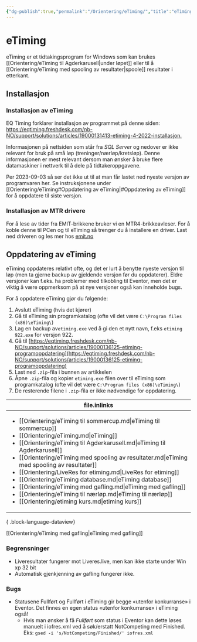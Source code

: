 ```yaml
---
{"dg-publish":true,"permalink":"/Orientering/eTiming/","title":"eTiming","tags":["etiming"]}
---
```



# eTiming
eTiming er et tidtakingsprogram for Windows som kan brukes [[Orientering/eTiming til Agderkarusell\|under løpet]] eller til å [[Orientering/eTiming med spooling av resultater\|spoole]] resultater i etterkant.

## Installasjon

### Installasjon av eTiming
EQ Timing forklarer installasjon av programmet på denne siden: <https://eqtiming.freshdesk.com/nb-NO/support/solutions/articles/19000131413-etiming-4-2022-installasjon.>

Informasjonen på nettsiden som står fra *SQL Server* og nedover er ikke relevant for bruk på små løp (treninger/nærløp/kretsløp). Denne informasjonen er mest relevant dersom man ønsker å bruke flere datamaskiner i nettverk til å dele på tidtakeroppgavene.

Per 2023-09-03 så ser det ikke ut til at man får lastet ned nyeste versjon av programvaren her. Se instruksjonene under [[Orientering/eTiming#Oppdatering av eTiming\|#Oppdatering av eTiming]] for å oppdatere til siste versjon.

### Installasjon av MTR drivere
For å lese av tider fra EMIT-brikkene bruker vi en MTR4-brikkeavleser. For å koble denne til PCen og til eTiming så trenger du å installere en driver. Last ned driveren og les mer hos [emit.no](https://emit.no/support-base/emit-mini-time-recorder-mtr4/)

## Oppdatering av eTiming
eTiming oppdateres relativt ofte, og det er lurt å benytte nyeste versjon til løp (men ta gjerne backup av gjeldende versjon før du oppdaterer). Eldre versjoner kan f.eks. ha problemer med tilkobling til Eventor, men det er viktig å være oppmerksom på at nye versjoner også kan inneholde bugs.

For å oppdatere eTiming gjør du følgende:
1. Avslutt eTiming (hvis det kjører)
2. Gå til eTiming sin programkatalog (ofte vil det være `C:\Program files (x86)\eTiming\`)
3. Lag en backup av`etiming.exe` ved å gi den et nytt navn, f.eks `etiming 922.exe` for versjon 922.
4. Gå til [https://eqtiming.freshdesk.com/nb-NO/support/solutions/articles/19000136125-etiming-programoppdatering](https://eqtiming.freshdesk.com/nb-NO/support/solutions/articles/19000136125-etiming-programoppdatering)
5. Last ned `.zip`-fila i bunnen av artikkelen
6. Åpne `.zip`-fila og kopier `etiming.exe` filen over til eTiming som programkatalog (ofte vil det være `C:\Program files (x86)\eTiming\`)
7. De resterende filene i `.zip`-fila er ikke nødvendige for oppdatering.

| file.inlinks                                                                                                                                                                                                                                                                                                                                                                                                                                                                                                                                                                                                                                           |
| ------------------------------------------------------------------------------------------------------------------------------------------------------------------------------------------------------------------------------------------------------------------------------------------------------------------------------------------------------------------------------------------------------------------------------------------------------------------------------------------------------------------------------------------------------------------------------------------------------------------------------------------------------ |
| <ul><li>[[Orientering/eTiming til sommercup.md\\|eTiming til sommercup]]</li><li>[[Orientering/eTiming.md\\|eTiming]]</li><li>[[Orientering/eTiming til Agderkarusell.md\\|eTiming til Agderkarusell]]</li><li>[[Orientering/eTiming med spooling av resultater.md\\|eTiming med spooling av resultater]]</li><li>[[Orientering/LiveRes for etiming.md\\|LiveRes for etiming]]</li><li>[[Orientering/eTiming database.md\\|eTiming database]]</li><li>[[Orientering/eTiming med gafling.md\\|eTiming med gafling]]</li><li>[[Orientering/eTiming til nærløp.md\\|eTiming til nærløp]]</li><li>[[Orientering/etiming kurs.md\\|etiming kurs]]</li></ul> |

{ .block-language-dataview}

[[Orientering/eTiming med gafling\|eTiming med gafling]]

### Begrensninger
- Liveresultater fungerer mot Liveres.live, men kan ikke starte under Win xp 32 bit
- Automatisk gjenkjenning av gafling fungerer ikke.

### Bugs
- Statusene Fullført og Fullført i eTiming gir begge «utenfor konkurranse» i Eventor. Det finnes en egen status «utenfor konkurranse» i eTiming også!
	- Hvis man ønsker å få *Fullført* som status i Eventor kan dette løses manuelt i iofres.xml ved å søk/erstatt NotCompeting med Finished. Eks: `gsed -i 's/NotCompeting/Finished/' iofres.xml`
